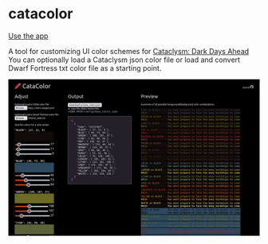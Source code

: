 # catacolor

[Use the app](https://catacolor.vercel.app)  

A tool for customizing UI color schemes for [Cataclysm: Dark Days Ahead](https://github.com/CleverRaven/Cataclysm-DDA)  
You can optionally load a Cataclysm json color file or load and convert Dwarf Fortress txt color file as a starting point.  

![screen shot](screenshot.png)